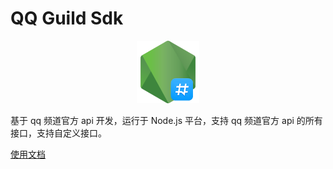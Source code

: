 # QQ Guild Sdk

<p align="center">
  <img width="100" src="./docs/.vuepress/public/qq-guild-sdk.png" alt="Shortln logo">
</p>

基于 qq 频道官方 api 开发，运行于 Node.js 平台，支持 qq 频道官方 api 的所有接口，支持自定义接口。

[使用文档](https://nwylzw.github.io/qq-guild-sdk/)
